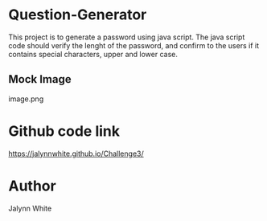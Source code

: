 # Question-Generator
This project is to generate a password using java script. The java script code should verify the lenght of the password, and confirm to the users if it contains special characters, upper and lower case.

## Mock Image
image.png

# Github code link
https://jalynnwhite.github.io/Challenge3/

# Author 
Jalynn White